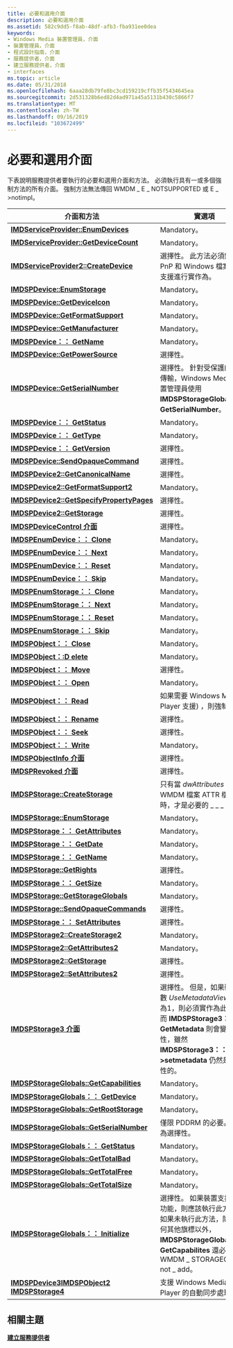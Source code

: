 ```yaml
---
title: 必要和選用介面
description: 必要和選用介面
ms.assetid: 582c9dd5-f8ab-48df-afb3-fba931ee0dea
keywords:
- Windows Media 裝置管理員，介面
- 裝置管理員，介面
- 程式設計指南，介面
- 服務提供者，介面
- 建立服務提供者，介面
- interfaces
ms.topic: article
ms.date: 05/31/2018
ms.openlocfilehash: 6aaa28db79fe8bc3cd159219cffb35f5434645ea
ms.sourcegitcommit: 2d531328b6ed82d4ad971a45a5131b430c5866f7
ms.translationtype: MT
ms.contentlocale: zh-TW
ms.lasthandoff: 09/16/2019
ms.locfileid: "103672499"
---
```

# <a name="mandatory-and-optional-interfaces"></a>必要和選用介面

下表說明服務提供者要執行的必要和選用介面和方法。 必須執行具有一或多個強制方法的所有介面。 強制方法無法傳回 WMDM \_ E \_ NOTSUPPORTED 或 E \_ >notimpl。



| 介面和方法                                                                                                                  | 實選項                                                                                                                                                                                                                              |
|---------------------------------------------------------------------------------------------------------------------------------------|----------------------------------------------------------------------------------------------------------------------------------------------------------------------------------------------------------------------------------------------------|
| [**IMDServiceProvider::EnumDevices**](/windows/desktop/api/mswmdm/nf-mswmdm-imdserviceprovider-enumdevices)                                                             | Mandatory。                                                                                                                                                                                                                                         |
| [**IMDServiceProvider::GetDeviceCount**](/windows/desktop/api/mswmdm/nf-mswmdm-imdserviceprovider-getdevicecount)                                                       | Mandatory。                                                                                                                                                                                                                                         |
| [**IMDServiceProvider2::CreateDevice**](/windows/desktop/api/mswmdm/nf-mswmdm-imdserviceprovider2-createdevice)                                                         | 選擇性。 此方法必須針對 PnP 和 Windows 檔案總管支援進行實作為。                                                                                                                                                                    |
| [**IMDSPDevice::EnumStorage**](/windows/desktop/api/mswmdm/nf-mswmdm-imdspdevice-enumstorage)                                                                           | Mandatory。                                                                                                                                                                                                                                         |
| [**IMDSPDevice::GetDeviceIcon**](/windows/desktop/api/mswmdm/nf-mswmdm-imdspdevice-getdeviceicon)                                                                       | Mandatory。                                                                                                                                                                                                                                         |
| [**IMDSPDevice::GetFormatSupport**](/windows/desktop/api/mswmdm/nf-mswmdm-imdspdevice-getformatsupport)                                                                 | Mandatory。                                                                                                                                                                                                                                         |
| [**IMDSPDevice::GetManufacturer**](/windows/desktop/api/mswmdm/nf-mswmdm-imdspdevice-getmanufacturer)                                                                   | Mandatory。                                                                                                                                                                                                                                         |
| [**IMDSPDevice：： GetName**](/windows/desktop/api/mswmdm/nf-mswmdm-imdspdevice-getname)                                                                                   | Mandatory。                                                                                                                                                                                                                                         |
| [**IMDSPDevice::GetPowerSource**](/windows/desktop/api/mswmdm/nf-mswmdm-imdspdevice-getpowersource)                                                                     | 選擇性。                                                                                                                                                                                                                                          |
| [**IMDSPDevice::GetSerialNumber**](/windows/desktop/api/mswmdm/nf-mswmdm-imdspdevice-getserialnumber)                                                                   | 選擇性。 針對受保護的內容傳輸，Windows Media 裝置管理員使用 **IMDSPStorageGlobals：： GetSerialNumber**。                                                                                                                              |
| [**IMDSPDevice：： GetStatus**](/windows/desktop/api/mswmdm/nf-mswmdm-imdspdevice-getstatus)                                                                               | Mandatory。                                                                                                                                                                                                                                         |
| [**IMDSPDevice：： GetType**](/windows/desktop/api/mswmdm/nf-mswmdm-imdspdevice-gettype)                                                                                   | Mandatory。                                                                                                                                                                                                                                         |
| [**IMDSPDevice：： GetVersion**](/windows/desktop/api/mswmdm/nf-mswmdm-imdspdevice-getversion)                                                                             | 選擇性。                                                                                                                                                                                                                                          |
| [**IMDSPDevice::SendOpaqueCommand**](/windows/desktop/api/mswmdm/nf-mswmdm-imdspdevice-sendopaquecommand)                                                               | 選擇性。                                                                                                                                                                                                                                          |
| [**IMDSPDevice2::GetCanonicalName**](/windows/desktop/api/mswmdm/nf-mswmdm-imdspdevice2-getcanonicalname)                                                               | 選擇性。                                                                                                                                                                                                                                          |
| [**IMDSPDevice2::GetFormatSupport2**](/windows/desktop/api/mswmdm/nf-mswmdm-imdspdevice2-getformatsupport2)                                                             | Mandatory。                                                                                                                                                                                                                                         |
| [**IMDSPDevice2::GetSpecifyPropertyPages**](/windows/desktop/api/mswmdm/nf-mswmdm-imdspdevice2-getspecifypropertypages)                                                 | 選擇性。                                                                                                                                                                                                                                          |
| [**IMDSPDevice2::GetStorage**](/windows/desktop/api/mswmdm/nf-mswmdm-imdspdevice2-getstorage)                                                                           | 選擇性。                                                                                                                                                                                                                                          |
| [**IMDSPDeviceControl 介面**](/windows/desktop/api/mswmdm/nn-mswmdm-imdspdevicecontrol)                                                                            | 選擇性。                                                                                                                                                                                                                                          |
| [**IMDSPEnumDevice：： Clone**](/windows/desktop/api/mswmdm/nf-mswmdm-imdspenumdevice-clone)                                                                               | Mandatory。                                                                                                                                                                                                                                         |
| [**IMDSPEnumDevice：： Next**](/windows/desktop/api/mswmdm/nf-mswmdm-imdspenumdevice-next)                                                                                 | Mandatory。                                                                                                                                                                                                                                         |
| [**IMDSPEnumDevice：： Reset**](/windows/desktop/api/mswmdm/nf-mswmdm-imdspenumdevice-reset)                                                                               | Mandatory。                                                                                                                                                                                                                                         |
| [**IMDSPEnumDevice：： Skip**](/windows/desktop/api/mswmdm/nf-mswmdm-imdspenumdevice-skip)                                                                                 | Mandatory。                                                                                                                                                                                                                                         |
| [**IMDSPEnumStorage：： Clone**](/windows/desktop/api/mswmdm/nf-mswmdm-imdspenumstorage-clone)                                                                             | Mandatory。                                                                                                                                                                                                                                         |
| [**IMDSPEnumStorage：： Next**](/windows/desktop/api/mswmdm/nf-mswmdm-imdspenumstorage-next)                                                                               | Mandatory。                                                                                                                                                                                                                                         |
| [**IMDSPEnumStorage：： Reset**](/windows/desktop/api/mswmdm/nf-mswmdm-imdspenumstorage-reset)                                                                             | Mandatory。                                                                                                                                                                                                                                         |
| [**IMDSPEnumStorage：： Skip**](/windows/desktop/api/mswmdm/nf-mswmdm-imdspenumstorage-skip)                                                                               | Mandatory。                                                                                                                                                                                                                                         |
| [**IMDSPObject：： Close**](/windows/desktop/api/mswmdm/nf-mswmdm-imdspobject-close)                                                                                       | Mandatory。                                                                                                                                                                                                                                         |
| [**IMDSPObject：:D elete**](/windows/desktop/api/mswmdm/nf-mswmdm-imdspobject-delete)                                                                                     | Mandatory。                                                                                                                                                                                                                                         |
| [**IMDSPObject：： Move**](/windows/desktop/api/mswmdm/nf-mswmdm-imdspobject-move)                                                                                         | 選擇性。                                                                                                                                                                                                                                          |
| [**IMDSPObject：： Open**](/windows/desktop/api/mswmdm/nf-mswmdm-imdspobject-open)                                                                                         | Mandatory。                                                                                                                                                                                                                                         |
| [**IMDSPObject：： Read**](/windows/desktop/api/mswmdm/nf-mswmdm-imdspobject-read)                                                                                         | 如果需要 Windows Media Player 支援) ，則強制 (。                                                                                                                                                                                            |
| [**IMDSPObject：： Rename**](/windows/desktop/api/mswmdm/nf-mswmdm-imdspobject-rename)                                                                                     | 選擇性。                                                                                                                                                                                                                                          |
| [**IMDSPObject：： Seek**](/windows/desktop/api/mswmdm/nf-mswmdm-imdspobject-seek)                                                                                         | 選擇性。                                                                                                                                                                                                                                          |
| [**IMDSPObject：： Write**](/windows/desktop/api/mswmdm/nf-mswmdm-imdspobject-write)                                                                                       | Mandatory。                                                                                                                                                                                                                                         |
| [**IMDSPObjectInfo 介面**](/windows/desktop/api/mswmdm/nn-mswmdm-imdspobjectinfo)                                                                                  | 選擇性。                                                                                                                                                                                                                                          |
| [**IMDSPRevoked 介面**](/windows/desktop/api/mswmdm/nn-mswmdm-imdsprevoked)                                                                                        | 選擇性。                                                                                                                                                                                                                                          |
| [**IMDSPStorage::CreateStorage**](/windows/desktop/api/mswmdm/nf-mswmdm-imdspstorage-createstorage)                                                                     | 只有當 *dwAttributes* 是 WMDM 檔案 ATTR 檔案時，才是必要的 \_ \_ \_ 。                                                                                                                                                                                        |
| [**IMDSPStorage::EnumStorage**](/windows/desktop/api/mswmdm/nf-mswmdm-imdspstorage-enumstorage)                                                                         | Mandatory。                                                                                                                                                                                                                                         |
| [**IMDSPStorage：： GetAttributes**](/windows/desktop/api/mswmdm/nf-mswmdm-imdspstorage-getattributes)                                                                     | Mandatory。                                                                                                                                                                                                                                         |
| [**IMDSPStorage：： GetDate**](/windows/desktop/api/mswmdm/nf-mswmdm-imdspstorage-getdate)                                                                                 | Mandatory。                                                                                                                                                                                                                                         |
| [**IMDSPStorage：： GetName**](/windows/desktop/api/mswmdm/nf-mswmdm-imdspstorage-getname)                                                                                 | Mandatory。                                                                                                                                                                                                                                         |
| [**IMDSPStorage::GetRights**](/windows/desktop/api/mswmdm/nf-mswmdm-imdspstorage-getrights)                                                                             | 選擇性。                                                                                                                                                                                                                                          |
| [**IMDSPStorage：： GetSize**](/windows/desktop/api/mswmdm/nf-mswmdm-imdspstorage-getsize)                                                                                 | Mandatory。                                                                                                                                                                                                                                         |
| [**IMDSPStorage::GetStorageGlobals**](/windows/desktop/api/mswmdm/nf-mswmdm-imdspstorage-getstorageglobals)                                                             | Mandatory。                                                                                                                                                                                                                                         |
| [**IMDSPStorage::SendOpaqueCommands**](/windows/desktop/api/mswmdm/nf-mswmdm-imdspstorage-sendopaquecommand)                                                           | 選擇性。                                                                                                                                                                                                                                          |
| [**IMDSPStorage：： SetAttributes**](/windows/desktop/api/mswmdm/nf-mswmdm-imdspstorage-setattributes)                                                                     | 選擇性。                                                                                                                                                                                                                                          |
| [**IMDSPStorage2::CreateStorage2**](/windows/desktop/api/mswmdm/nf-mswmdm-imdspstorage2-createstorage2)                                                                 | Mandatory。                                                                                                                                                                                                                                         |
| [**IMDSPStorage2::GetAttributes2**](/windows/desktop/api/mswmdm/nf-mswmdm-imdspstorage2-getattributes2)                                                                 | Mandatory。                                                                                                                                                                                                                                         |
| [**IMDSPStorage2::GetStorage**](/windows/desktop/api/mswmdm/nf-mswmdm-imdspstorage2-getstorage)                                                                         | 選擇性。                                                                                                                                                                                                                                          |
| [**IMDSPStorage2::SetAttributes2**](/windows/desktop/api/mswmdm/nf-mswmdm-imdspstorage2-setattributes2)                                                                 | 選擇性。                                                                                                                                                                                                                                          |
| [**IMDSPStorage3 介面**](/windows/desktop/api/mswmdm/nn-mswmdm-imdspstorage3)                                                                                      | 選擇性。 但是，如果裝置參數 *UseMetadataViews* 設定為1，則必須實作為此介面，而 **IMDSPStorage3：： GetMetadata** 則會變成強制性，雖然 **IMDSPStorage3：： >setmetadata** 仍然是選擇性的。                    |
| [**IMDSPStorageGlobals::GetCapabilities**](/windows/desktop/api/mswmdm/nf-mswmdm-imdspstorageglobals-getcapabilities)                                                   | Mandatory。                                                                                                                                                                                                                                         |
| [**IMDSPStorageGlobals：： GetDevice**](/windows/desktop/api/mswmdm/nf-mswmdm-imdspstorageglobals-getdevice)                                                               | Mandatory。                                                                                                                                                                                                                                         |
| [**IMDSPStorageGlobals::GetRootStorage**](/windows/desktop/api/mswmdm/nf-mswmdm-imdspstorageglobals-getrootstorage)                                                     | Mandatory。                                                                                                                                                                                                                                         |
| [**IMDSPStorageGlobals::GetSerialNumber**](/windows/desktop/api/mswmdm/nf-mswmdm-imdspstorageglobals-getserialnumber)                                                   | 僅限 PDDRM 的必要。 否則為選擇性。                                                                                                                                                                                                      |
| [**IMDSPStorageGlobals：： GetStatus**](/windows/desktop/api/mswmdm/nf-mswmdm-imdspstorageglobals-getstatus)                                                               | Mandatory。                                                                                                                                                                                                                                         |
| [**IMDSPStorageGlobals::GetTotalBad**](/windows/desktop/api/mswmdm/nf-mswmdm-imdspstorageglobals-gettotalbad)                                                           | Mandatory。                                                                                                                                                                                                                                         |
| [**IMDSPStorageGlobals::GetTotalFree**](/windows/desktop/api/mswmdm/nf-mswmdm-imdspstorageglobals-gettotalfree)                                                         | Mandatory。                                                                                                                                                                                                                                         |
| [**IMDSPStorageGlobals::GetTotalSize**](/windows/desktop/api/mswmdm/nf-mswmdm-imdspstorageglobals-gettotalsize)                                                         | Mandatory。                                                                                                                                                                                                                                         |
| [**IMDSPStorageGlobals：： Initialize**](/windows/desktop/api/mswmdm/nf-mswmdm-imdspstorageglobals-initialize)                                                             | 選擇性。 如果裝置支援這種功能，則應該執行此方法。 如果未執行此方法，除了任何其他旗標以外， **IMDSPStorageGlobals：： GetCapabilites** 還必須傳回 WMDM \_ STORAGECAP \_ not \_ add。 |
| [**IMDSPDevice3**](/windows/desktop/api/mswmdm/nn-mswmdm-imdspdevice3)[**IMDSPObject2**](/windows/desktop/api/mswmdm/nn-mswmdm-imdspobject2)<br/> [**IMDSPStorage4**](/windows/desktop/api/mswmdm/nn-mswmdm-imdspstorage4)<br/> | 支援 Windows Media Player 的自動同步處理所需                                                                                                                                                                            |



 

## <a name="related-topics"></a>相關主題

<dl> <dt>

[**建立服務提供者**](creating-a-service-provider.md)
</dt> </dl>

 

 





